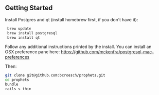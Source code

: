 Getting Started
---------------

Install Postgres and qt (install homebrew first, if you don't have it):

```bash
 brew update
 brew install postgresql
 brew install qt
```

Follow any additional instructions printed by the install. You can install an OSX preference pane here: https://github.com/mckenfra/postgresql-mac-preferences

Then:

```bash
git clone git@github.com:bcroesch/prophets.git
cd prophets
bundle
rails s thin
```